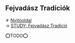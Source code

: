 ## Fejvadász Tradíciók

⚜️ [Nyitóoldal](start.md)\
→ [STUDY: Fejvadász Tradíció](https://github.com/kaktusztea/km100/wiki/STUDY.fejvadasz.tradicio)

⭕TODO⭕